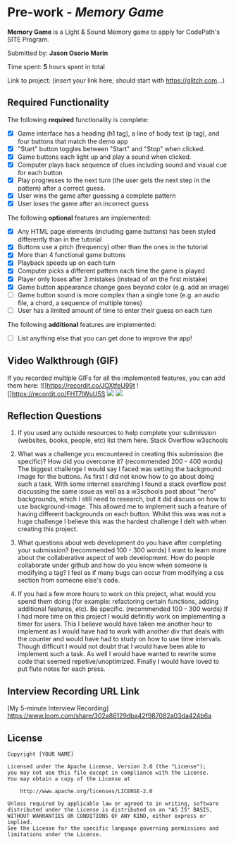 # Pre-work - *Memory Game*

**Memory Game** is a Light & Sound Memory game to apply for CodePath's SITE Program. 

Submitted by: **Jason Osorio Marin**

Time spent: **5** hours spent in total

Link to project: (insert your link here, should start with https://glitch.com...)

## Required Functionality

The following **required** functionality is complete:

* [x] Game interface has a heading (h1 tag), a line of body text (p tag), and four buttons that match the demo app
* [x] "Start" button toggles between "Start" and "Stop" when clicked. 
* [x] Game buttons each light up and play a sound when clicked. 
* [x] Computer plays back sequence of clues including sound and visual cue for each button
* [x] Play progresses to the next turn (the user gets the next step in the pattern) after a correct guess. 
* [x] User wins the game after guessing a complete pattern
* [x] User loses the game after an incorrect guess

The following **optional** features are implemented:

* [x] Any HTML page elements (including game buttons) has been styled differently than in the tutorial
* [x] Buttons use a pitch (frequency) other than the ones in the tutorial
* [x] More than 4 functional game buttons
* [x] Playback speeds up on each turn
* [x] Computer picks a different pattern each time the game is played
* [x] Player only loses after 3 mistakes (instead of on the first mistake)
* [x] Game button appearance change goes beyond color (e.g. add an image)
* [ ] Game button sound is more complex than a single tone (e.g. an audio file, a chord, a sequence of multiple tones)
* [ ] User has a limited amount of time to enter their guess on each turn

The following **additional** features are implemented:

- [ ] List anything else that you can get done to improve the app!

## Video Walkthrough (GIF)

If you recorded multiple GIFs for all the implemented features, you can add them here:
![]https://recordit.co/JOXtfeU99t
![]https://recordit.co/FHT7lWuU5S
![](gif3-link-here)
![](gif4-link-here)

## Reflection Questions
1. If you used any outside resources to help complete your submission (websites, books, people, etc) list them here. 
Stack Overflow
w3schools

2. What was a challenge you encountered in creating this submission (be specific)? How did you overcome it? (recommended 200 - 400 words) 
The biggest challenge I would say I faced was setting the background image for the buttons. As first I did not know how to go about doing such a task. With some internet searching I found a stack overflow post discussing the same issue as well as a w3schools post about "hero" backgrounds, which I still need to research, but it did discuss on how to use background-image. This allowed me to implement such a feature of having different backgrounds on each button. Whilst this was was not a huge challenge I believe this was the hardest challenge I delt with when creating this project.

3. What questions about web development do you have after completing your submission? (recommended 100 - 300 words) 
I want to learn more about the collaberative aspect of web development. How do people collaborate under github and how do you know when someone is modifying a tag? I feel as if many bugs can occur from modifying a css section from someone else's code.

4. If you had a few more hours to work on this project, what would you spend them doing (for example: refactoring certain functions, adding additional features, etc). Be specific. (recommended 100 - 300 words) 
If I had more time on this project I would definitly work on implementing a timer for users. This I believe would have taken me another hour to implement as I would have had to work with another div that deals with the counter and would have had to study on how to use time intervals. Though difficult I would not doubt that I would have been able to implement such a task. As well I would have wanted to rewrite some code that seemed repetive/unoptimized. Finally I would have loved to put flute notes for each press.



## Interview Recording URL Link

[My 5-minute Interview Recording] https://www.loom.com/share/302a86129dba42f987082a03da424b6a


## License

    Copyright [YOUR NAME]

    Licensed under the Apache License, Version 2.0 (the "License");
    you may not use this file except in compliance with the License.
    You may obtain a copy of the License at

        http://www.apache.org/licenses/LICENSE-2.0

    Unless required by applicable law or agreed to in writing, software
    distributed under the License is distributed on an "AS IS" BASIS,
    WITHOUT WARRANTIES OR CONDITIONS OF ANY KIND, either express or implied.
    See the License for the specific language governing permissions and
    limitations under the License.
